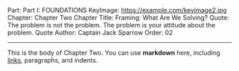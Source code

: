 Part: Part I: FOUNDATIONS
KeyImage: https://example.com/keyimage2.jpg
Chapter: Chapter Two
Chapter Title: Framing: What Are We Solving?
Quote: The problem is not the problem. The problem is your attitude about the problem.
Quote Author: Captain Jack Sparrow
Order: 02

---

This is the body of Chapter Two. You can use **markdown** here, including [links](#), paragraphs, and indents.
